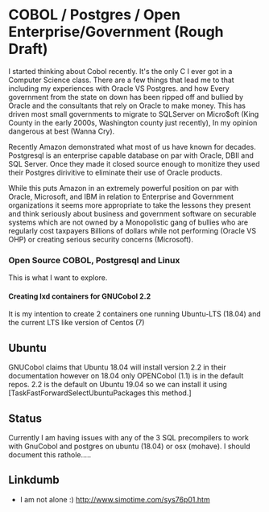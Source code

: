 # COBOL / Postgres / Open Enterprise/Government (Rough Draft)

I started thinking about Cobol recently. It's the only C I ever got in a Computer Science class. There are a few things that lead me to that including my experiences with Oracle VS Postgres. and how Every government from the state on down has been ripped off and bullied by Oracle and the consultants that rely on Oracle to make money. This has driven most small governments to migrate to SQLServer on Micro$oft (King County in the early 2000s, Washington county just recently), In my opinion dangerous at best (Wanna Cry).

Recently Amazon demonstrated what most of us have known for decades. Postgresql is an enterprise capable database on par with Oracle, DBII and SQL Server. Once they made it closed source enough to monitize they used their Postgres dirivitive to eliminate their use of Oracle products.

While this puts Amazon in an extremely powerful position on par with Oracle, Microsoft, and IBM in relation to Enterprise and Government organizations it seems more appropriate to take the lessons they present and think seriously about business and government software on securable systems which are not owned by a Monopolistic gang of bullies who are regularly cost taxpayers Billions of dollars while not performing (Oracle VS OHP) or creating serious security concerns (Microsoft).

### Open Source COBOL, Postgresql and Linux 
This is what I want to explore.

#### Creating lxd containers for GNUCobol 2.2
It is my intention to create 2 containers one running Ubuntu-LTS (18.04) and the current LTS like version of Centos (7)

## Ubuntu
GNUCobol claims that Ubuntu 18.04 will install version 2.2 in their documentation however on 18.04 only OPENCobol (1.1) is in the default repos. 2.2 is the default on Ubuntu 19.04 so we can install it using [TaskFastForwardSelectUbuntuPackages this method.]  

## Status 
Currently I am having issues with any of the 3 SQL precompilers to work with GnuCobol and postgres on ubuntu (18.04) or osx (mohave). I should document this rathole.....  
## Linkdumb

* I am not alone :) http://www.simotime.com/sys76p01.htm